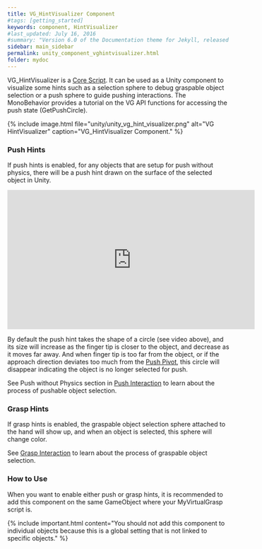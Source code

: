 ```yaml
---
title: VG_HintVisualizer Component
#tags: [getting_started]
keywords: component, HintVisualizer
#last_updated: July 16, 2016
#summary: "Version 6.0 of the Documentation theme for Jekyll, released July 4, 2016, implements relative links so you can view the files offline or on any server without configuring urls and baseurls. Additionally, you can store pages in subdirectories. Templates for alerts and images are available."
sidebar: main_sidebar
permalink: unity_component_vghintvisualizer.html
folder: mydoc
---
```


VG_HintVisualizer is a <a href="#" data-toggle="tooltip" data-original-title="{{site.data.glossary.CoreScript}}">Core Script</a>.
It can be used as a Unity component to visualize some hints such as a selection sphere to debug graspable object selection or a push sphere 
to guide pushing interactions. 
The MonoBehavior provides a tutorial on the VG API functions for accessing the push state (GetPushCircle).

{% include image.html file="unity/unity_vg_hint_visualizer.png" alt="VG HintVisualizer" caption="VG_HintVisualizer Component." %}

### Push Hints

If push hints is enabled, for any objects that are setup for push without physics, there will be a push hint drawn on the surface of the selected object in Unity. 

<iframe width="560" height="315" src="https://www.youtube.com/embed/FX4HQCO_hd8" title="YouTube video player" frameborder="0" allow="accelerometer; autoplay; clipboard-write; encrypted-media; gyroscope; picture-in-picture" allowfullscreen></iframe>

By default the push hint takes the shape of a circle (see video above), and its size will increase as the finger tip is closer to the object, and decrease as it moves far away.
And when finger tip is too far from the object, or 
if the approach direction deviates too much from the <a href="#" data-toggle="tooltip" data-original-title="{{site.data.glossary.PushPivot}}">Push Pivot</a>,
this circle will disappear indicating the object is no longer selected for push.

See Push without Physics section in [Push Interaction](push_interaction.html#push-interaction) to learn about the process of pushable object selection.

### Grasp Hints

If grasp hints is enabled, the graspable object selection sphere attached to the hand will show up, and when an object is selected, this sphere will change color.

See [Grasp Interaction](grasp_interaction.html#grasp-interaction) to learn about the process of graspable object selection.

### How to Use

When you want to enable either push or grasp hints, it is recommended to add this component on the same GameObject where your MyVirtualGrasp script is.

{% include important.html content="You should not add this component to individual objects because this is a global setting that is not linked to specific objects." %}
